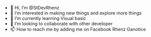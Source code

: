 - 👋 Hi, I’m @StDevRhenz
- 👀 I’m interested in making new things and explore more things
- 🌱 I’m currently learning Visual basic
- 💞️ I’m looking to collaborate with other developer
- 📫 How to reach me by adding me on Facebook Rhenz Ganotice

<!---
StDevRhenz/StDevRhenz is a ✨ special ✨ repository because its `README.md` (this file) appears on your GitHub profile.
You can click the Preview link to take a look at your changes.
--->
